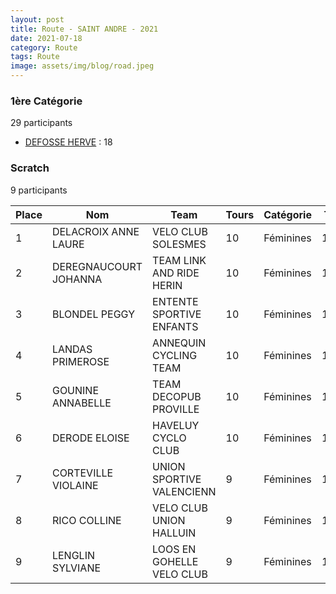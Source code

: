 ```yaml
---
layout: post
title: Route - SAINT ANDRE - 2021
date: 2021-07-18
category: Route
tags: Route
image: assets/img/blog/road.jpeg
---
```


### 1ère Catégorie
29 participants
- [DEFOSSE HERVE](https://teamspecializedlille.github.io/works/defosseherve) : 18

### Scratch
9 participants

| Place | Nom | Team | Tours | Catégorie | Temps |
|---|---|---|---|---|---|
| 1 | DELACROIX ANNE LAURE | VELO CLUB SOLESMES | 10 | Féminines | 1:10:5 | 
| 2 | DEREGNAUCOURT JOHANNA | TEAM LINK AND RIDE HERIN | 10 | Féminines | 1:10:6 | 
| 3 | BLONDEL PEGGY | ENTENTE SPORTIVE ENFANTS  | 10 | Féminines | 1:10:6 | 
| 4 | LANDAS PRIMEROSE | ANNEQUIN CYCLING TEAM | 10 | Féminines | 1:10:6 | 
| 5 | GOUNINE ANNABELLE | TEAM DECOPUB PROVILLE | 10 | Féminines | 1:10:23 | 
| 6 | DERODE ELOISE | HAVELUY CYCLO CLUB | 10 | Féminines | 1:16:41 | 
| 7 | CORTEVILLE VIOLAINE | UNION SPORTIVE VALENCIENN | 9 | Féminines | 1:16:43 | 
| 8 | RICO COLLINE | VELO CLUB UNION HALLUIN | 9 | Féminines | 1:16:44 | 
| 9 | LENGLIN SYLVIANE | LOOS EN GOHELLE VELO CLUB | 9 | Féminines | 1:16:44 | 
